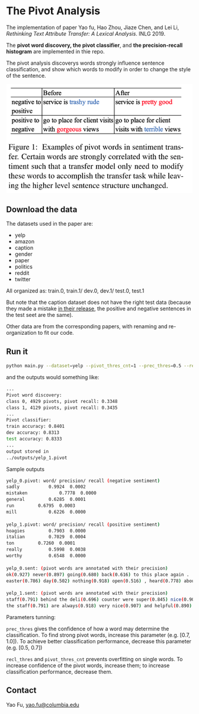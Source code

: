 # The Pivot Analysis

The implementation of paper Yao fu, Hao Zhou, Jiaze Chen, and Lei Li, _Rethinking Text Attribute Transfer: A Lexical Analysis_. INLG 2019. 

The **pivot word discovery, the pivot classifier**, and **the precision-recall histogram** are implemented in thie repo. 

The pivot analysis discoverys words strongly influence sentence classification, and show which words to modify in order to change the style of the sentence. 

![](data/example.png)

## Download the data 
The datasets used in the paper are:
* yelp 
* amazon 
* caption 
* gender 
* paper 
* politics 
* reddit 
* twitter

All organized as: train.0, train.1/ dev.0, dev.1/ test.0, test.1

But note that the caption dataset does not have the right test data (because they made a mistake [in their release](https://github.com/lijuncen/Sentiment-and-Style-Transfer), the positive and negative sentences in the test seet are the same). 

Other data are from the corresponding papers, with renaming and re-organization to fit our code. 

## Run it 

```bash
python main.py --dataset=yelp --pivot_thres_cnt=1 --prec_thres=0.5 --recl_thres=0.0
```

and the outputs would something like:

```bash
...
Pivot word discovery:
class 0, 4929 pivots, pivot recall: 0.3348
class 1, 4129 pivots, pivot recall: 0.3435
...
Pivot classifier:
train accuracy: 0.8401
dev accuracy: 0.8313
test accuracy: 0.8333
...
output stored in
../outputs/yelp_1.pivot
```

Sample outputs 
```bash
yelp_0.pivot: word/ precision/ recall (negative sentiment)
sadly			0.9924	0.0002
mistaken			0.7778	0.0000
general			0.6285	0.0001
run			0.6795	0.0003
mill			0.6226	0.0000

yelp_1.pivot: word/ precision/ recall (positive sentiment)
hoagies			0.7903	0.0000
italian			0.7029	0.0004
ton			0.7260	0.0001
really			0.5998	0.0038
worthy			0.6548	0.0000

yelp_0.sent: (pivot words are annotated with their precision)
ok(0.927) never(0.897) going(0.680) back(0.616) to this place again .
easter(0.786) day(0.502) nothing(0.918) open(0.516) , heard(0.778) about this place figured(0.781) it would ok(0.927) .

yelp_1.sent: (pivot words are annotated with their precision)
staff(0.791) behind the deli(0.696) counter were super(0.845) nice(0.907) and efficient(0.943) !
the staff(0.791) are always(0.918) very nice(0.907) and helpful(0.890) .
```

Parameters tunning:

`prec_thres` gives the confidence of how a word may determine the classification. To find strong pivot words, increase this parameter (e.g. [0.7, 1.0]). To achieve better classification performance, decrease this parameter (e.g. [0.5, 0.7])

`recl_thres` and `pivot_thres_cnt` prevents overfitting on single words. To increase confidence of the pivot words, increase them; to increase classification performance, decrease them.  


## Contact 
Yao Fu, yao.fu@columbia.edu
